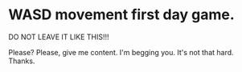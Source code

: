 # WASD movement first day game.

DO NOT LEAVE IT LIKE THIS!!!

Please? Please, give me content. I'm begging you. It's not that hard. Thanks.
